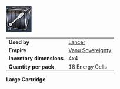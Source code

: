 ![](../images/Lancercartridge.jpg "Lancercartridge.jpg")

|                          |                                                |
| ------------------------ | ---------------------------------------------- |
| **Used by**              | [Lancer](../weapons/Lancer.md)                 |
| **Empire**               | [Vanu Sovereignty](../factions/Vanu_Sovereignty.md) |
| **Inventory dimensions** | 4x4                                            |
| **Quantity per pack**    | 18 Energy Cells                                |

**Large Cartridge**
